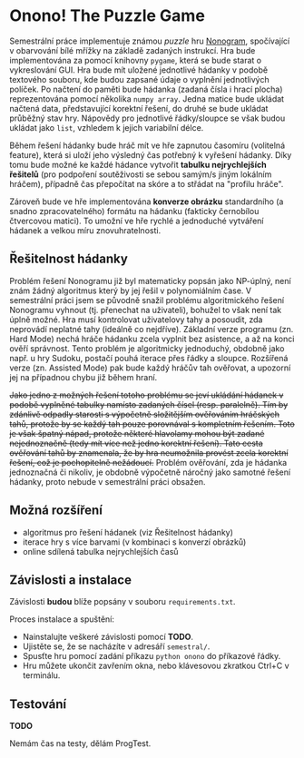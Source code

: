 # Onono! The Puzzle Game

Semestrální práce implementuje známou *puzzle* hru [Nonogram](https://en.wikipedia.org/wiki/Nonogram), spočívající v obarvování bílé mřížky na základě zadaných instrukcí. Hra bude implementována za pomocí knihovny `pygame`, která se bude starat o vykreslování GUI. Hra bude mít uložené jednotlivé hádanky v podobě textového souboru, kde budou zapsané údaje o vyplnění jednotlivých políček. Po načtení do paměti bude hádanka (zadaná čísla i hrací plocha) reprezentována pomocí několika `numpy array`. Jedna matice bude ukládat načtená data, představující korektní řešení, do druhé se bude ukládat průběžný stav hry. Nápovědy pro jednotlivé řádky/sloupce se však budou ukládat jako `list`, vzhledem k jejich variabilní délce.

Během řešení hádanky bude hráč mít ve hře zapnutou časomíru (volitelná feature), která si uloží jeho výsledný čas potřebný k vyřešení hádanky. Díky tomu bude možné ke každé hádance vytvořit **tabulku nejrychlejších řešitelů** (pro podpoření soutěživosti se sebou samým/s jiným lokálním hráčem), případně čas přepočítat na skóre a to střádat na "profilu hráče".

Zároveň bude ve hře implementována **konverze obrázku** standardního (a snadno zpracovatelného) formátu na hádanku (fakticky černobílou čtvercovou matici). To umožní ve hře rychlé a jednoduché vytváření hádanek a velkou míru znovuhratelnosti.

## Řešitelnost hádanky

Problém řešení Nonogramu již byl matematicky popsán jako NP-úplný, není znám žádný algoritmus který by jej řešil v polynomiálním čase. V semestrální práci jsem se původně snažil problému algoritmického řešení Nonogramu vyhnout (tj. přenechat na uživateli), bohužel to však není tak úplně možné. Hra musí kontrolovat uživatelovy tahy a posoudit, zda neprovádí neplatné tahy (ideálně co nejdříve). Základní verze programu (zn. Hard Mode) nechá hráče hádanku zcela vyplnit bez asistence, a až na konci ověří správnost. Tento problém je algoritmicky jednoduchý, obdobně jako např. u hry Sudoku, postačí pouhá iterace přes řádky a sloupce. Rozšířená verze (zn. Assisted Mode) pak bude každý hráčův tah ověřovat, a upozorní jej na případnou chybu již během hraní.

~~Jako jedno z možných řešení totoho problému se jeví ukládání hádanek v podobě vyplněné tabulky namísto zadaných čísel (resp. paralelně). Tím by zdánlivě odpadly starosti s výpočetně složitějším ověřováním hráčských tahů, protože by se každý tah pouze porovnával s kompletním řešením. Toto je však špatný nápad, protože některé hlavolamy mohou být zadané nejednoznačně (tedy mít více než jedno korektní řešení). Tato cesta ověřování tahů by znamenala, že by hra neumožnila provést zcela korektní řešení, což je pochopitelně nežádoucí.~~ Problém ověřování, zda je hádanka jednoznačná či nikoliv, je obdobně výpočetně náročný jako samotné řešení hádanky, proto nebude v semestrální práci obsažen.

## Možná rozšíření

- algoritmus pro řešení hádanek (viz Řešitelnost hádanky)
- iterace hry s více barvami (v kombinaci s konverzí obrázků)
- online sdílená tabulka nejrychlejších časů

## Závislosti a instalace

Závislosti **budou** blíže popsány v souboru `requirements.txt`.

Proces instalace a spuštění:
- Nainstalujte veškeré závislosti pomocí **TODO**.
- Ujistěte se, že se nacházíte v adresáří `semestral/`.
- Spusťte hru pomocí zadání příkazu `python onono` do příkazové řádky.
- Hru můžete ukončit zavřením okna, nebo klávesovou zkratkou Ctrl+C v terminálu.

## Testování

**TODO**

Nemám čas na testy, dělám ProgTest.
